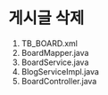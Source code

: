 # 게시글 삭제

1. TB_BOARD.xml
2. BoardMapper.java
3. BoardService.java
4. BlogServiceImpl.java
5. BoardController.java